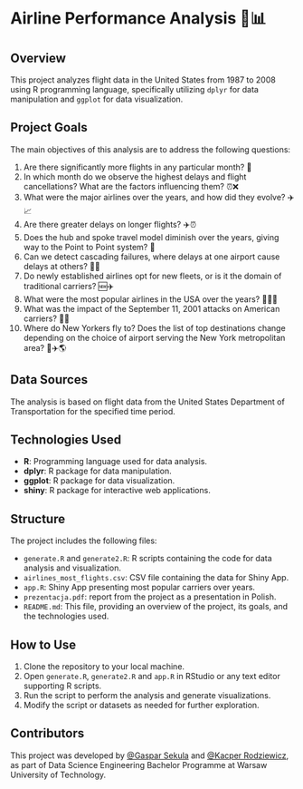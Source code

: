 # Airline Performance Analysis 🛫📊

## Overview
This project analyzes flight data in the United States from 1987 to 2008 using R programming language, specifically utilizing `dplyr` for data manipulation and `ggplot` for data visualization.

## Project Goals
The main objectives of this analysis are to address the following questions:

1. Are there significantly more flights in any particular month? 📅
2. In which month do we observe the highest delays and flight cancellations? What are the factors influencing them? ⏰❌
3. What were the major airlines over the years, and how did they evolve? ✈️📈
4. Are there greater delays on longer flights? ✈️⏰
5. Does the hub and spoke travel model diminish over the years, giving way to the Point to Point system? 🔄
6. Can we detect cascading failures, where delays at one airport cause delays at others? 🤔🔗
7. Do newly established airlines opt for new fleets, or is it the domain of traditional carriers? 🆕✈️
8. What were the most popular airlines in the USA over the years? 🥇🇺🇸
9. What was the impact of the September 11, 2001 attacks on American carriers? 🚨🛫
10. Where do New Yorkers fly to? Does the list of top destinations change depending on the choice of airport serving the New York metropolitan area? 🗽✈️🌎

## Data Sources
The analysis is based on flight data from the United States Department of Transportation for the specified time period.

## Technologies Used
- **R**: Programming language used for data analysis.
- **dplyr**: R package for data manipulation.
- **ggplot**: R package for data visualization.
- **shiny**: R package for interactive web applications.

## Structure
The project includes the following files:
- `generate.R` and `generate2.R`: R scripts containing the code for data analysis and visualization.
- `airlines_most_flights.csv`: CSV file containing the data for Shiny App.
- `app.R`: Shiny App presenting most popular carriers over years.
- `prezentacja.pdf`: report from the project as a presentation in Polish.
- `README.md`: This file, providing an overview of the project, its goals, and the technologies used.

## How to Use
1. Clone the repository to your local machine.
2. Open `generate.R`, `generate2.R` and `app.R` in RStudio or any text editor supporting R scripts.
3. Run the script to perform the analysis and generate visualizations.
4. Modify the script or datasets as needed for further exploration.

## Contributors
This project was developed by [@Gaspar Sekula](https://github.com/GasparSekula) and [@Kacper Rodziewicz](https://github.com/kacperrodziewicz8814), as part of Data Science Engineering Bachelor Programme at Warsaw University of Technology.


